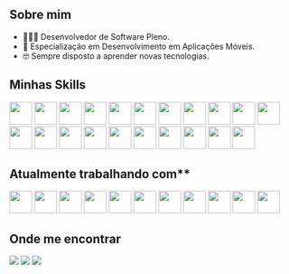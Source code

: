 ## Sobre mim

- 👨🏾‍💻 Desenvolvedor de Software Pleno.
- 📱 Especialização em Desenvolvimento em Aplicações Móveis.
- 🤓 Sempre disposto a aprender novas tecnologias.

## Minhas Skills

<div style="display: inline">	
	<img width='40' height='40' src='https://cdn.jsdelivr.net/gh/devicons/devicon/icons/php/php-original.svg'/>
	<img width='40' height='40' src='https://cdn.jsdelivr.net/gh/devicons/devicon/icons/codeigniter/codeigniter-plain.svg'/>
	<img width='40' height='40' src='https://cdn.jsdelivr.net/gh/devicons/devicon/icons/cakephp/cakephp-original.svg'/>
	<img width='40' height='40' src='https://cdn.jsdelivr.net/gh/devicons/devicon/icons/html5/html5-original.svg'/>
	<img width='40' height='40' src='https://cdn.jsdelivr.net/gh/devicons/devicon/icons/css3/css3-original.svg'/>
	<img width='40' height='40' src='https://cdn.jsdelivr.net/gh/devicons/devicon/icons/nextjs/nextjs-original.svg'/>	
	<img width='40' height='40' src='https://cdn.jsdelivr.net/gh/devicons/devicon/icons/react/react-original.svg'/>
	<img width='40' height='40' src='https://cdn.jsdelivr.net/gh/devicons/devicon/icons/jquery/jquery-original.svg'/>
	<img width='40' height='40' src='https://cdn.jsdelivr.net/gh/devicons/devicon/icons/wordpress/wordpress-original.svg'/>
	<img width='40' height='40' src='https://cdn.jsdelivr.net/gh/devicons/devicon/icons/bootstrap/bootstrap-original.svg'/>	
	<img width='40' height='40' src='https://cdn.jsdelivr.net/gh/devicons/devicon/icons/flutter/flutter-original.svg'/>
        <img width='40' height='40' src='https://cdn.jsdelivr.net/gh/devicons/devicon/icons/javascript/javascript-original.svg'/>
	<img width='40' height='40' src='https://cdn.jsdelivr.net/gh/devicons/devicon/icons/dart/dart-original.svg'/>
	<img width='40' height='40' src='https://cdn.jsdelivr.net/gh/devicons/devicon/icons/nodejs/nodejs-original.svg'/>
	<img width='40' height='40' src='https://cdn.jsdelivr.net/gh/devicons/devicon/icons/mysql/mysql-original.svg'/>
	<img width='40' height='40' src='https://cdn.jsdelivr.net/gh/devicons/devicon/icons/adonisjs/adonisjs-original.svg'/>
	<img width='40' height='40' src='https://cdn.jsdelivr.net/gh/devicons/devicon/icons/amazonwebservices/amazonwebservices-original.svg'/>
	<img width='40' height='40' src='https://cdn.jsdelivr.net/gh/devicons/devicon/icons/graphql/graphql-plain.svg'/>
	<img width='40' height='40' src='https://cdn.jsdelivr.net/gh/devicons/devicon/icons/git/git-original.svg'/>
	<img width='40' height='40' src='https://cdn.jsdelivr.net/gh/devicons/devicon/icons/github/github-original.svg'/>
 	<img width='40' height='40' src='https://cdn.jsdelivr.net/gh/devicons/devicon/icons/typescript/typescript-original.svg'/>
</div>

</br>

## Atualmente trabalhando com**

<div style="display: inline">
	<img width='40' height='40' src='https://cdn.jsdelivr.net/gh/devicons/devicon/icons/flutter/flutter-original.svg'/>
        <img width='40' height='40' src='https://cdn.jsdelivr.net/gh/devicons/devicon/icons/javascript/javascript-original.svg'/>
	<img width='40' height='40' src='https://cdn.jsdelivr.net/gh/devicons/devicon/icons/dart/dart-original.svg'/>
	<img width='40' height='40' src='https://cdn.jsdelivr.net/gh/devicons/devicon/icons/nodejs/nodejs-original.svg'/>
	<img width='40' height='40' src='https://cdn.jsdelivr.net/gh/devicons/devicon/icons/mysql/mysql-original.svg'/>
	<img width='40' height='40' src='https://cdn.jsdelivr.net/gh/devicons/devicon/icons/adonisjs/adonisjs-original.svg'/>
	<img width='40' height='40' src='https://cdn.jsdelivr.net/gh/devicons/devicon/icons/amazonwebservices/amazonwebservices-original.svg'/>
	<img width='40' height='40' src='https://cdn.jsdelivr.net/gh/devicons/devicon/icons/graphql/graphql-plain.svg'/>
	<img width='40' height='40' src='https://cdn.jsdelivr.net/gh/devicons/devicon/icons/git/git-original.svg'/>
	<img width='40' height='40' src='https://cdn.jsdelivr.net/gh/devicons/devicon/icons/github/github-original.svg'/>
 	<img width='40' height='40' src='https://cdn.jsdelivr.net/gh/devicons/devicon/icons/typescript/typescript-original.svg'/>	
</div>


<br/>

## Onde me encontrar

<a href="https://www.linkedin.com/in/andr%C3%A9-erm%C3%ADnio-04b7a66b/"><img src="https://img.shields.io/badge/linkedin-%230077B5.svg?style=for-the-badge&logo=linkedin&logoColor=white" /></a>
<a href="https://www.instagram.com/andreerminio/"><img src="https://img.shields.io/badge/Instagram-%23E4405F.svg?style=for-the-badge&logo=Instagram&logoColor=white" /></a>
<a href="mailto:andre.erminio@gmail.com"><img src="https://img.shields.io/badge/Gmail-D14836?style=for-the-badge&logo=gmail&logoColor=white" /></a>
